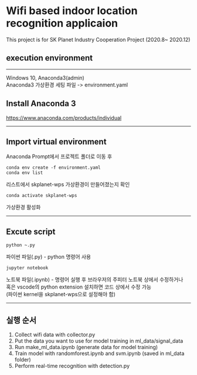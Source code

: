 # Wifi based indoor location recognition applicaion
 This project is for SK Planet Industry Cooperation Project (2020.8~ 2020.12)
 
## execution environment
-----
Windows 10, Anaconda3(admin)<br>
Anaconda3 가상환경 세팅 파일 -> environment.yaml

Install Anaconda 3
-----
https://www.anaconda.com/products/individual

---

Import virtual environment
-----
Anaconda Prompt에서 프로젝트 폴더로 이동 후
```
conda env create -f environment.yaml
conda env list
```
리스트에서 skplanet-wps 가상환경이 만들어졌는지 확인
```
conda activate skplanet-wps
```
가상환경 활성화

---

Excute script
---
```
python ~.py
```
파이썬 파일(.py) - python 명령어 사용<br>
```
jupyter notebook
```
노트북 파일(.ipynb) - 명령어 실행 후 브라우저의 주피터 노트북 상에서 수정하거나<br>
혹은 vscode의 python extension 설치하면 코드 상에서 수정 가능<br>
(파이썬 kernel을 skplanet-wps으로 설정해야 함)<br>

---

실행 순서
---
1. Collect wifi data with collector.py
2. Put the data you want to use for model training in ml_data/signal_data
3. Run make_ml_data.ipynb (generate data for model training)
4. Train model with randomforest.ipynb and svm.ipynb (saved in ml_data folder)
5. Perform real-time recognition with detection.py


